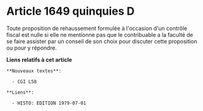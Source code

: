 # Article 1649 quinquies D

Toute proposition de rehaussement formulée à l'occasion d'un contrôle fiscal est nulle si elle ne mentionne pas que le
contribuable a la faculté de se faire assister par un conseil de son choix pour discuter cette proposition ou pour y
répondre.

**Liens relatifs à cet article**

	**Nouveaux textes**:

	  - CGI L58

	**Liens**:

	  - HISTO: EDITION 1979-07-01
